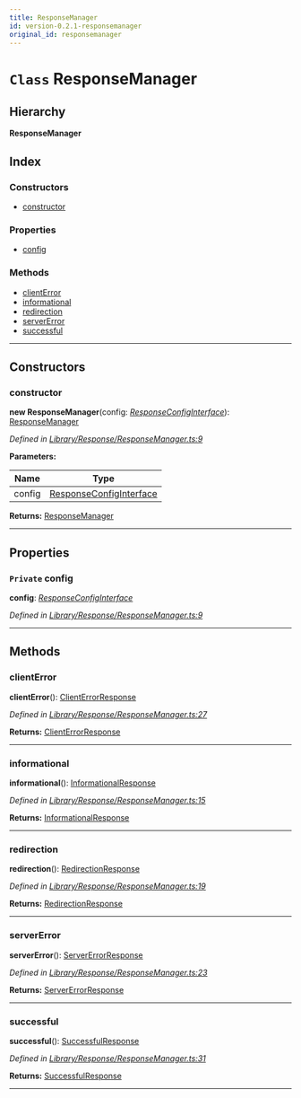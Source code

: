 ```yaml
---
title: ResponseManager
id: version-0.2.1-responsemanager
original_id: responsemanager
---
```


# `Class` ResponseManager

## Hierarchy

**ResponseManager**

## Index

### Constructors

* [constructor](responsemanager#constructor)

### Properties

* [config](responsemanager#config)

### Methods

* [clientError](responsemanager#clienterror)
* [informational](responsemanager#informational)
* [redirection](responsemanager#redirection)
* [serverError](responsemanager#servererror)
* [successful](responsemanager#successful)

---

## Constructors

<a id="constructor"></a>

###  constructor

**new ResponseManager**(config: *[ResponseConfigInterface](../interfaces/responseconfiginterface)*): [ResponseManager](responsemanager)

*Defined in [Library/Response/ResponseManager.ts:9](https://github.com/SpoonX/stix/blob/b2429eb/src/Library/Response/ResponseManager.ts#L9)*

**Parameters:**

| Name | Type |
| ------ | ------ |
| config | [ResponseConfigInterface](../interfaces/responseconfiginterface) |

**Returns:** [ResponseManager](responsemanager)

___

## Properties

<a id="config"></a>

### `Private` config

**config**: *[ResponseConfigInterface](../interfaces/responseconfiginterface)*

*Defined in [Library/Response/ResponseManager.ts:9](https://github.com/SpoonX/stix/blob/b2429eb/src/Library/Response/ResponseManager.ts#L9)*

___

## Methods

<a id="clienterror"></a>

###  clientError

**clientError**(): [ClientErrorResponse](clienterrorresponse)

*Defined in [Library/Response/ResponseManager.ts:27](https://github.com/SpoonX/stix/blob/b2429eb/src/Library/Response/ResponseManager.ts#L27)*

**Returns:** [ClientErrorResponse](clienterrorresponse)

___
<a id="informational"></a>

###  informational

**informational**(): [InformationalResponse](informationalresponse)

*Defined in [Library/Response/ResponseManager.ts:15](https://github.com/SpoonX/stix/blob/b2429eb/src/Library/Response/ResponseManager.ts#L15)*

**Returns:** [InformationalResponse](informationalresponse)

___
<a id="redirection"></a>

###  redirection

**redirection**(): [RedirectionResponse](redirectionresponse)

*Defined in [Library/Response/ResponseManager.ts:19](https://github.com/SpoonX/stix/blob/b2429eb/src/Library/Response/ResponseManager.ts#L19)*

**Returns:** [RedirectionResponse](redirectionresponse)

___
<a id="servererror"></a>

###  serverError

**serverError**(): [ServerErrorResponse](servererrorresponse)

*Defined in [Library/Response/ResponseManager.ts:23](https://github.com/SpoonX/stix/blob/b2429eb/src/Library/Response/ResponseManager.ts#L23)*

**Returns:** [ServerErrorResponse](servererrorresponse)

___
<a id="successful"></a>

###  successful

**successful**(): [SuccessfulResponse](successfulresponse)

*Defined in [Library/Response/ResponseManager.ts:31](https://github.com/SpoonX/stix/blob/b2429eb/src/Library/Response/ResponseManager.ts#L31)*

**Returns:** [SuccessfulResponse](successfulresponse)

___

